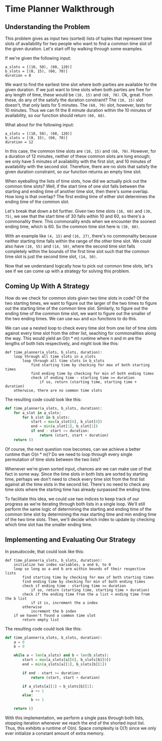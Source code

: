# Time Planner Walkthrough

## Understanding the Problem

This problem gives as input two (sorted) lists of tuples that represent time
slots of availability for two people who want to find a common time slot of the
given duration. Let's start off by walking through some examples.

If we're given the following input:

```
a_slots = [(10, 50), (60, 120)]
b_slots = [(0, 15), (60, 70)]
duration = 8
```

We want to find the earliest time slot where both parties are available for the
given duration. If we just want to time slots when both parties are free for any
length of time, these would be `(10, 15)` and `(60, 70)`. Ok, great. From these,
do any of the satisfy the duration constraint? The `(10, 15)` slot doesn't, that
only lasts for 5 minutes. The `(60, 70)` slot, however, lasts for 10 minutes.
Thus we can fit the 8 minute duration within the 10 minutes of availability, so
our function should return `(60, 68)`.

What about for the following input:

```
a_slots = [(10, 50), (60, 120)]
b_slots = [(0, 15), (60, 70)]
duration = 12
```

In this case, the common time slots are `(10, 15)` and `(60, 70)`. However, for
a duration of 12 minutes, neither of these common slots are long enough; we only
have 5 minutes of availability with the first slot, and 10 minutes of
availability with the second slot. Therefore, there are no slots that satisfy
the given duration constraint, so our function returns an empty time slot.

When eyeballing the lists of time slots, how did we actually pick out the common
time slots? Well, if the start time of one slot falls between the starting and
ending time of another time slot, then there's some overlap. How long is that
overlap? The first ending time of either slot determines the ending time of the
common slot.

Let's break that down a bit further. Given two time slots `(10, 60)` and `(30, 75)`, we see that the start time of 30 falls within 10 and 60, so there's a
commonality there. This commonality ends when we encounter the soonest ending
time, which is 60. So the common time slot here is `(30, 60)`.

With an example like `(4, 15)` and `(16, 27)`, there's no commonality because
neither starting time falls within the range of the other time slot. We could
also have `(10, 55)` and `(14, 50)`, where the second time slot falls completely
within the bounds of the first time slot such that the common time slot is just
the second time slot, `(14, 50)`.

Now that we understand logically how to pick out common time slots, let's see if
we can come up with a strategy for solving this problem.

## Coming Up With A Strategy

How do we check for common slots given two time slots in code? Of the two
starting times, we want to figure out the larger of the two times to figure out
the starting time of the common time slot. Similarly, to figure out the ending
time of the common time slot, we want to figure out the smaller of the two
ending times. We can use `max` and `min` functions to do this.

We can use a nested loop to check every time slot from one list of time slots
against every time slot from the other list, seaching for commonalities along
the way. This would yield an O(n \* m) runtime where n and m are the lengths of
both lists respectively, and might look like this:

```
def time_planner(a_slots, b_slots, duration):
    loop through all time slots in a_slots
        loop through all time slots in b_slots
            find starting time by checking for max of both starting times
            find ending time by checking for min of both ending times
            check if ending time - starting time >= duration
                if so, return (starting time, starting time + duration)
    otherwise, there are no common time slots
```

The resulting code could look like this:

```python
def time_planner(a_slots, b_slots, duration):
    for a_slot in a_slots:
        for b_slot in b_slots:
            start = max(a_slot[0], b_slot[0])
            end = min(a_slot[1], b_slot[1])
            if end - start >= duration:
                return (start, start + duration)
    return ()
```

Of course, the next question now becomes, can we achieve a better runtime than
O(n \* m)? Do we need to loop through every single permutation of time slots
between the two lists?

Whenever we're given sorted input, chances are we can make use of that fact in
some way. Since the time slots in both lists are sorted by starting time,
perhaps we don't need to check every time slot from the first list against all
the time slots in the second list. There's no need to check any time slots where
the starting time has already surpassed the ending time.

To facilitate this idea, we could use two indices to keep track of our progress
as we're iterating through both lists in a single loop. We'll still perform the
same logic of determining the starting and ending time of the common time slot
by determining the max starting time and min ending time of the two time slots.
Then, we'll decide which index to update by checking which time slot has the
smaller ending time.

## Implementing and Evaluating Our Strategy

In pseudocode, that could look like this:

```
def time_planner(a_slots, b_slots, duration):
    initialize two index variables, a and b, to 0
    loop so long as a and b are within bounds of their respective lists
        find starting time by checking for max of both starting times
        find ending time by checking for min of both ending times
        check if ending time - starting time >= duration
            if so, return (starting time, starting time + duration)
        check if the ending time from the a list < ending time from the b list
            if it is, increment the a index
        otherwise
            increment the b index
    if we haven't found a common time slot
        return empty list
```

The resulting code could look like this:

```python
def time_planner(a_slots, b_slots, duration):
    a = 0
    b = 0

    while a < len(a_slots) and b < len(b_slots):
        start = max(a_slots[a][0], b_slots[b][0])
        end = min(a_slots[a][1], b_slots[b][1])

        if end - start >= duration:
            return (start, start + duration)

        if a_slots[a][1] < b_slots[b][1]:
            a += 1
        else:
            b += 1

    return ()
```

With this implementation, we perform a single pass through both lists, stopping
iteration whenever we reach the end of the shorted input list. Thus, this
exhibits a runtime of O(n). Space complexity is O(1) since we only ever
initialize a constant amount of extra memory.
